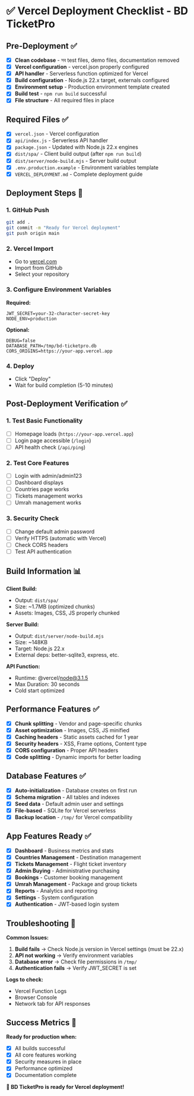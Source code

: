 # ✅ Vercel Deployment Checklist - BD TicketPro

## Pre-Deployment ✅

- [x] **Clean codebase** - সব test files, demo files, documentation removed
- [x] **Vercel configuration** - vercel.json properly configured
- [x] **API handler** - Serverless function optimized for Vercel
- [x] **Build configuration** - Node.js 22.x target, externals configured
- [x] **Environment setup** - Production environment template created
- [x] **Build test** - `npm run build` successful
- [x] **File structure** - All required files in place

## Required Files ✅

- [x] `vercel.json` - Vercel configuration
- [x] `api/index.js` - Serverless API handler
- [x] `package.json` - Updated with Node.js 22.x engines
- [x] `dist/spa/` - Client build output (after `npm run build`)
- [x] `dist/server/node-build.mjs` - Server build output
- [x] `.env.production.example` - Environment variables template
- [x] `VERCEL_DEPLOYMENT.md` - Complete deployment guide

## Deployment Steps 🚀

### 1. GitHub Push

```bash
git add .
git commit -m "Ready for Vercel deployment"
git push origin main
```

### 2. Vercel Import

- Go to [vercel.com](https://vercel.com)
- Import from GitHub
- Select your repository

### 3. Configure Environment Variables

**Required:**

```
JWT_SECRET=your-32-character-secret-key
NODE_ENV=production
```

**Optional:**

```
DEBUG=false
DATABASE_PATH=/tmp/bd-ticketpro.db
CORS_ORIGINS=https://your-app.vercel.app
```

### 4. Deploy

- Click "Deploy"
- Wait for build completion (5-10 minutes)

## Post-Deployment Verification ✅

### 1. Test Basic Functionality

- [ ] Homepage loads (`https://your-app.vercel.app`)
- [ ] Login page accessible (`/login`)
- [ ] API health check (`/api/ping`)

### 2. Test Core Features

- [ ] Login with admin/admin123
- [ ] Dashboard displays
- [ ] Countries page works
- [ ] Tickets management works
- [ ] Umrah management works

### 3. Security Check

- [ ] Change default admin password
- [ ] Verify HTTPS (automatic with Vercel)
- [ ] Check CORS headers
- [ ] Test API authentication

## Build Information 📊

**Client Build:**

- Output: `dist/spa/`
- Size: ~1.7MB (optimized chunks)
- Assets: Images, CSS, JS properly chunked

**Server Build:**

- Output: `dist/server/node-build.mjs`
- Size: ~148KB
- Target: Node.js 22.x
- External deps: better-sqlite3, express, etc.

**API Function:**

- Runtime: @vercel/node@3.1.5
- Max Duration: 30 seconds
- Cold start optimized

## Performance Features ✅

- [x] **Chunk splitting** - Vendor and page-specific chunks
- [x] **Asset optimization** - Images, CSS, JS minified
- [x] **Caching headers** - Static assets cached for 1 year
- [x] **Security headers** - XSS, Frame options, Content type
- [x] **CORS configuration** - Proper API headers
- [x] **Code splitting** - Dynamic imports for better loading

## Database Features ✅

- [x] **Auto-initialization** - Database creates on first run
- [x] **Schema migration** - All tables and indexes
- [x] **Seed data** - Default admin user and settings
- [x] **File-based** - SQLite for Vercel serverless
- [x] **Backup location** - `/tmp/` for Vercel compatibility

## App Features Ready ✅

- [x] **Dashboard** - Business metrics and stats
- [x] **Countries Management** - Destination management
- [x] **Tickets Management** - Flight ticket inventory
- [x] **Admin Buying** - Administrative purchasing
- [x] **Bookings** - Customer booking management
- [x] **Umrah Management** - Package and group tickets
- [x] **Reports** - Analytics and reporting
- [x] **Settings** - System configuration
- [x] **Authentication** - JWT-based login system

## Troubleshooting 🔧

**Common Issues:**

1. **Build fails** → Check Node.js version in Vercel settings (must be 22.x)
2. **API not working** → Verify environment variables
3. **Database error** → Check file permissions in `/tmp/`
4. **Authentication fails** → Verify JWT_SECRET is set

**Logs to check:**

- Vercel Function Logs
- Browser Console
- Network tab for API responses

## Success Metrics 🎉

**Ready for production when:**

- [x] All builds successful
- [x] All core features working
- [x] Security measures in place
- [x] Performance optimized
- [x] Documentation complete

**🚀 BD TicketPro is ready for Vercel deployment!**
